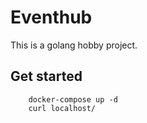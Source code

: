 # Eventhub

This is a golang hobby project.

## Get started

        docker-compose up -d
        curl localhost/
